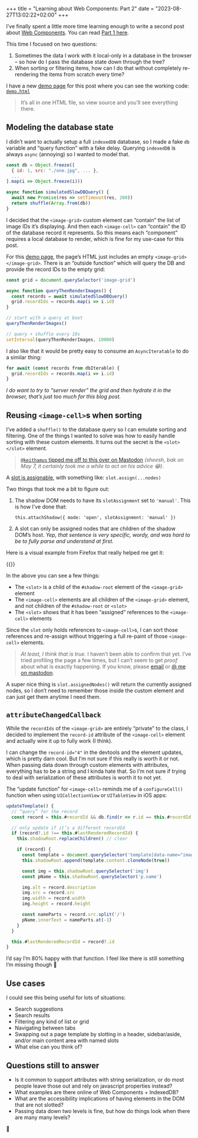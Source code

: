 +++
title = "Learning about Web Components: Part 2"
date = "2023-08-27T13:02:22+02:00"
+++

I’ve finally spent a little more time learning enough to write a second post about [Web Components][]. You can read [Part 1 here](/posts/web-components-1/).

This time I focused on two questions:

1. Sometimes the data I work with it local-only in a database in the browser – so how do I pass the database state down through the tree?
2. When sorting or filtering items, how can I do that without completely re-rendering the items from scratch every time?

I have a new [demo page][demo] for this post where you can see the working code: [`demo.html`][demo]

> It’s all in one HTML file, so view source and you’ll see everything there.

## Modeling the database state

I didn’t want to actually setup a full `indexedDB` database, so I made a fake `db` variable and “query function” with a fake delay. Querying `indexedDB` is always `async` (annoying) so I wanted to model that.

```js
const db = Object.freeze([
  { id: 1, src: "./one.jpg", ... },
  ...
].map(i => Object.freeze(i)))

async function simulatedSlowDBQuery() {
  await new Promise(res => setTimeout(res, 200))
  return shuffle(Array.from(db))
}
```

I decided that the `<image-grid>` custom element can “contain” the list of image IDs it’s displaying. And then each `<image-cell>` can “contain” the ID of the database record it represents. So this means each “component” requires a local database to render, which is fine for my use-case for this post.

For this [demo page][demo], the page’s HTML just includes an empty `<image-grid></image-grid>`. There is an “outside function” which will query the DB and provide the record IDs to the empty grid:

```js
const grid = document.querySelector('image-grid')

async function queryThenRenderImages() {
  const records = await simulatedSlowDBQuery()
  grid.recordIds = records.map(i => i.id)
}

// start with a query at boot
queryThenRenderImages()

// query + shuffle every 10s
setInterval(queryThenRenderImages, 10000)
```

I also like that it would be pretty easy to consume an `AsyncIteratable` to do a similar thing:

```js
for await (const records from dbIterable) {
  grid.recordIds = records.map(i => i.id)
}
```

_I do want to try to “server render” the grid and then hydrate it in the browser, that’s just too much for this blog post._

## Reusing `<image-cell>`s when sorting

I’ve added a `shuffle()` to the database query so I can emulate sorting and filtering. One of the things I wanted to solve was how to easily handle sorting with these custom elements. It turns out the secret is the `<slot></slot>` element. 

> [`@keithamus` tipped me off to this over on Mastodon][mastodon] _(sheesh, bak on May 7, it certainly took me a while to act on his advice 😂)_.

A [slot is assignable][assign], with something like: `slot.assign(...nodes)`

Two things that took me a bit to figure out:

1. The shadow DOM needs to have its `slotAssignment` set to `'manual'`. This is how I’ve done that:

    ```
    this.attachShadow({ mode: 'open', slotAssignment: 'manual' })
    ```

2. A slot can only be assigned nodes that are children of the shadow DOM’s host. _Yep, that sentence is very specific, wordy, and was hard to be to fully parse and understand at first._

Here is a visual example from Firefox that really helped me get it:

{{<fig
  src="firefox-screenshot@2x.png"
  alt="Screenshot of Firefox showing the DOM setup with the image-grid, it’s shadow-root with a slot filled with references to image-cells"
  />}}

In the above you can see a few things:

* The `<slot>` is a child of the `#shadow-root` element of the `<image-grid>` element
* The `<image-cell>` elements are all children of the `<image-grid>` element, and not children of the `#shadow-root` or `<slot>`
* The `<slot>` shows that it has been “assigned” references to the `<image-cell>` elements

Since the `slot` only holds references to `<image-cell>`s, I can sort those references and re-assign without triggering a full re-paint of those `<image-cell>` elements. 

> _At least, I think that is true._ I haven’t been able to confirm that yet. I’ve tried profiling the page a few times, but I can’t seem to get _proof_ about what is exactly happening. If you know, please [email](mailto:myobie@duck.com) or [@ me on mastodon](https://indieweb.social/@myobie).

A super nice thing is `slot.assignedNodes()` will return the currently assigned nodes, so I don’t need to remember those inside the custom element and can just get them anytime I need them.

## `attributeChangedCallback`

While the `recordIds` of the `<image-grid>` are entirely “private” to the class, I decided to implement the `record-id` attribute of the `<image-cell>` element and actually wire it up to fully work (I think).

I can change the `record-id="4"` in the devtools and the element updates, which is pretty darn cool. But I’m not sure if this really is worth it or not. When passing data down through custom elements with attributes, everything has to be a string and I kinda hate that. So I’m not sure if trying to deal with serialization of these attributes is worth it to not yet.

The “update function” for `<image-cell>` reminds me of a `configureCell()` function when using `UICollectionView` or `UITableView` in iOS apps:

```js
updateTemplate() {
  // “query” for the record
  const record = this.#recordId && db.find(r => r.id == this.#recordId)

  // only update if it’s a different recordId
  if (record?.id !== this.#lastRenderedRecordId) {
    this.shadowRoot.replaceChildren() // clear

    if (record) {
      const template = document.querySelector('template[data-name="image-cell"]')
      this.shadowRoot.append(template.content.cloneNode(true))

      const img = this.shadowRoot.querySelector('img')
      const pName = this.shadowRoot.querySelector('p.name')

      img.alt = record.description
      img.src = record.src
      img.width = record.width
      img.height = record.height

      const nameParts = record.src.split('/')
      pName.innerText = nameParts.at(-1)
    }
  }

  this.#lastRenderedRecordId = record?.id
}
```

I’d say I’m 80% happy with that function. I feel like there is still something I’m missing though 🤔

## Use cases

I could see this being useful for lots of situations:

* Search suggestions
* Search results
* Filtering any kind of list or grid
* Navigating between tabs
* Swapping out a page template by slotting in a header, sidebar/aside, and/or main content area with named slots
* What else can you think of?

## Questions still to answer

* Is it common to support attributes with string serialization, or do most people leave those out and rely on javascript properties instead?
* What examples are there online of Web Components + IndexedDB?
* What are the accessibility implications of having elements in the DOM that are not slotted?
* Passing data down two levels is fine, but how do things look when there are many many levels?

🫡




[Web Components]: https://developer.mozilla.org/en-US/docs/Web/API/Web_components
[demo]: ./demo.html
[assign]: https://developer.mozilla.org/en-US/docs/Web/API/HTMLSlotElement/assign
[mastodon]: https://indieweb.social/@keithamus/110327619515521232

